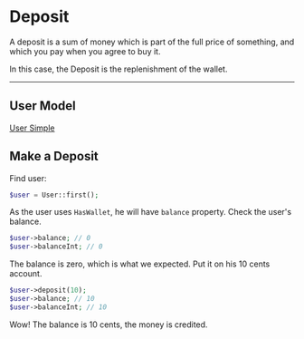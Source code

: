 # Deposit

A deposit is a sum of money which is part of the full price of something, 
and which you pay when you agree to buy it.

In this case, the Deposit is the replenishment of the wallet.

---

## User Model

[User Simple](_include/models/user_simple.md ':include')

## Make a Deposit

Find user:

```php
$user = User::first(); 
```

As the user uses `HasWallet`, he will have `balance` property. 
Check the user's balance.

```php
$user->balance; // 0
$user->balanceInt; // 0
```

The balance is zero, which is what we expected.
Put it on his 10 cents account.

```php
$user->deposit(10); 
$user->balance; // 10
$user->balanceInt; // 10
```

Wow! The balance is 10 cents, the money is credited.
